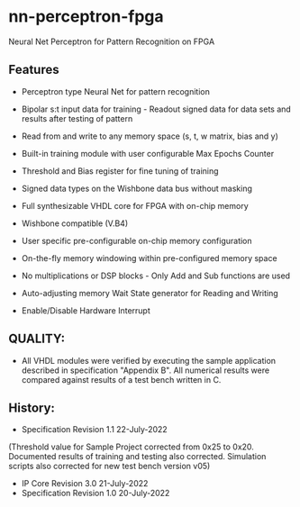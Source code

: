# nn-perceptron-fpga
Neural Net Perceptron for Pattern Recognition  on FPGA

## Features

- Perceptron type Neural Net for pattern recognition
- Bipolar s:t input data for training - Readout signed data for data sets and
results after testing of pattern
- Read from and write to any memory space (s, t, w matrix, bias and y)
- Built-in training module with user configurable Max Epochs Counter
- Threshold and Bias register for fine tuning of training
- Signed data types on the Wishbone data bus without masking

- Full synthesizable VHDL core for FPGA with on-chip memory
- Wishbone compatible (V.B4)
- User specific pre-configurable on-chip memory configuration
- On-the-fly memory windowing within pre-configured memory space
- No multiplications or DSP blocks - Only Add and Sub functions are used
- Auto-adjusting memory Wait State generator for Reading and Writing
- Enable/Disable Hardware Interrupt

## **QUALITY**:
- All VHDL modules were verified by executing the sample application
described in specification "Appendix B". All numerical results were
compared against results of a test bench written in C.

## **History**:  
- Specification Revision 1.1 22-July-2022 

 (Threshold value for Sample Project corrected from 0x25 to 0x20.
  Documented results of training and testing also corrected. Simulation scripts
  also corrected for new test bench version v05)

- IP Core Revision 3.0 21-July-2022  
- Specification Revision 1.0 20-July-2022  
